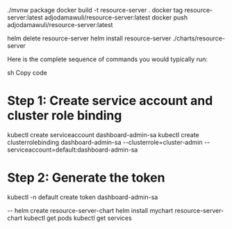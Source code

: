 ./mvnw package
docker build -t resource-server .
docker tag resource-server:latest adjodamawuli/resource-server:latest
docker push adjodamawuli/resource-server:latest


helm delete resource-server
helm install resource-server ./charts/resource-server


Here is the complete sequence of commands you would typically run:

sh
Copy code
# Step 1: Create service account and cluster role binding
kubectl create serviceaccount dashboard-admin-sa
kubectl create clusterrolebinding dashboard-admin-sa --clusterrole=cluster-admin --serviceaccount=default:dashboard-admin-sa

# Step 2: Generate the token
kubectl -n default create token dashboard-admin-sa



--
helm create resource-server-chart
helm install mychart resource-server-chart
kubectl get pods
kubectl get services

